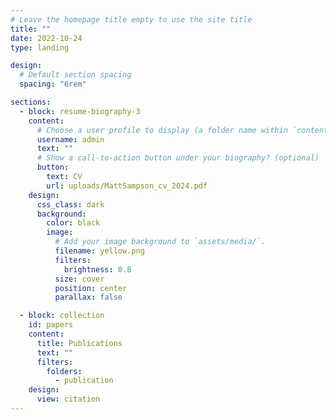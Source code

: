 ```yaml
---
# Leave the homepage title empty to use the site title
title: ""
date: 2022-10-24
type: landing

design:
  # Default section spacing
  spacing: "6rem"

sections:
  - block: resume-biography-3
    content:
      # Choose a user profile to display (a folder name within `content/authors/`)
      username: admin
      text: ""
      # Show a call-to-action button under your biography? (optional)
      button:
        text: CV
        url: uploads/MattSampson_cv_2024.pdf
    design:
      css_class: dark
      background:
        color: black
        image:
          # Add your image background to `assets/media/`.
          filename: yellow.png
          filters:
            brightness: 0.8
          size: cover
          position: center
          parallax: false

  - block: collection
    id: papers
    content:
      title: Publications
      text: ""
      filters:
        folders:
          - publication
    design:
      view: citation
---
```

